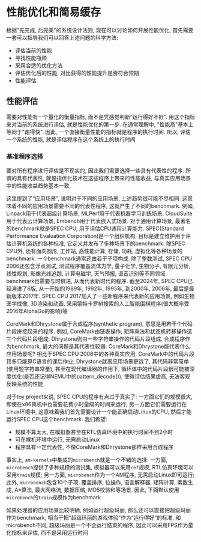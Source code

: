 # 性能优化和简易缓存
根据"先完成, 后完美"的系统设计法则, 现在可以讨论如何开展性能优化, 首先需要一套可以指导我们可以回答上述问题的科学方法:

- 评估当前的性能
- 寻找性能瓶颈
- 采用合适的优化方法
- 评估优化后的性能, 对比获得的性能提升是否符合预期
- 性能评估

## 性能评估
需要对性能有一个量化的衡量指标, 而不是凭感觉判断“运行得好不好”. 用这个指标来对当前的系统进行评估, 就是性能优化的第一步. 在通常理解中, "性能高"基本上等同于"跑得快". 因此, 一个直接衡量性能的指标就是程序的执行时间. 所以, 评估一个系统的性能, 就是评估程序在这个系统上的执行时间

### 基准程序选择
要对所有程序进行评估是不现实的, 因此我们需要选择一些具有代表性的程序. 所谓的具有代表性, 就是指优化技术在这些程序上带来的性能收益, 与真实应用场景中的性能收益趋势基本一致.

这里提到了“应用场景”, 说明对于不同的应用场景, 上述趋势很可能不尽相同. 这意味着不同的应用场景需要不同的代表性程序, 这就产生了不同的benchmark. 例如, Linpack用于代表超级计算场景, MLPerf用于代表机器学习训练场景, CloudSuite用于代表云计算场景, Embench用于代表嵌入式场景. 对于通用计算场景, 最著名的benchmark就是SPEC CPU, 用于评估CPU通用计算能力. SPEC(Standard Performance Evaluation Corporation)是一个组织机构, 目标是建立维护用于评估计算机系统的各种标准, 它定义并发布了多种场景下的benchmark. 除SPEC CPU外, 还有面向图形, 工作站, 高性能计算, 存储, 功耗, 虚拟化等各种场景的benchmark. 一个benchmark通常还由若干子项构成. 除了整数测试, SPEC CPU 2006还包含浮点测试, 测试程序覆盖流体力学, 量子化学, 生物分子, 有限元分析, 线性规划, 影像光线追踪, 计算电磁学, 天气预报, 语音识别等不同领域. benchmark也需要与时俱进, 从而代表新时代的程序. 截至2024年, SPEC CPU已经演进了6版, 从一开始的1989年, 1992年, 1995年, 到2000年, 2006年, 最后是最新版本2017年. SPEC CPU 2017加入了一些新程序来代表新的应用场景, 例如生物医学成像, 3D渲染和动画, 采用蒙特卡罗树搜索的人工智能围棋程序(很大概率受2016年AlphaGo的影响)等

CoreMark和Dhrystone属于合成程序(synthetic program), 意思是用若干个代码片段拼接起来的程序. 例如, CoreMark由链表操作, 矩阵乘法和状态机转移操作这三个代码片段组成; Dhrystone则由一些字符串操作的代码片段组成. 合成程序作为benchmark, 最大的问题是其代表性较弱: CoreMark和Dhrystone能代表什么应用场景呢? 相比于SPEC CPU 2006中的各种真实应用, CoreMark中的代码片段顶多只能算C语言的课后作业; Dhrystone就离应用场景更远了, 其代码非常简单(使用短字符串常量), 甚至在现代编译器的作用下, 循环体中的代码片段很可能被深度优化(是否还记得NEMU中的pattern_decode()), 使得评估结果虚高, 无法客观反映系统的性能

对于toy project来说, SPEC CPU的程序有点过于真实了: 一方面它们的规模很大, 即使在x86真机中也需要花费小时量级的时间来运行; 另一方面它们需要运行在Linux环境中, 这意味着我们首先需要设计一个能正确启动Linux的CPU, 然后才能运行SPEC CPU这个benchmark. 我们希望:

- 规模不算太大, 在模拟器甚至在RTL仿真环境中的执行时间不到2小时
- 可在裸机环境中运行, 无需启动Linux
- 程序具有一定代表性, 不像CoreMark和Dhrystone那样采用合成程序

事实上, `am-kernels`中集成的`microbench`就是一个不错的选择. 一方面, `microbench`提供了多种规模的测试集, 模拟器可以采用`ref`规模, RTL仿真环境可以采用`train`规模; 另一方面, `microbench`作为一个AM程序, 无需启动Linux即可运行; 此外, `microbench`包含10个子项, 覆盖排序, 位操作, 语言解释器, 矩阵计算, 素数生成, A*算法, 最大网络流, 数据压缩, MD5校验和等场景. 因此, 下面默认使用`microbench`的`train`规模作为benchmark

如果处理器的应用场景比较明确, 例如运行超级玛丽, 那么还可以直接把超级玛丽作为benchmark, 相当于把“超级玛丽的游戏体验”作为“运行得好”的标准. 和microbench不同, 超级玛丽是一个不会运行结束的程序, 因此可以采用FPS作为量化指标来评估, 而不是采用运行时间